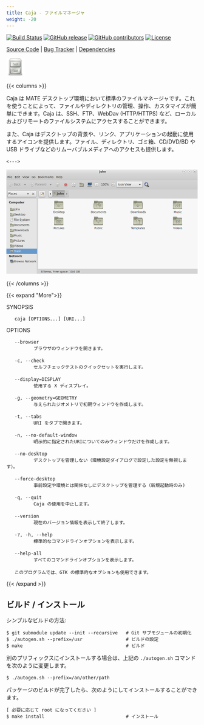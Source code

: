 ```yaml
---
title: Caja - ファイルマネージャ
weight: -20
---
```


<span class="badge-placeholder">[![Build Status](https://travis-ci.org/mate-desktop/caja.svg?branch=master)](https://travis-ci.org/github/mate-desktop/mate-desktop)</span>
<span class="badge-placeholder">[![GitHub release](https://img.shields.io/github/v/release/mate-desktop/caja)](https://github.com/mate-desktop/mate-desktop/releases/latest)</span>
<span class="badge-placeholder">[![GitHub contributors](https://img.shields.io/github/contributors/mate-desktop/caja)](https://github.com/mate-desktop/caja/graphs/contributors)</span>
<span class="badge-placeholder">[![License](https://img.shields.io/github/license/mate-desktop/caja)](https://github.com/mate-desktop/caja/blob/main/LICENSE)</span>

[Source Code](https://github.com/mate-desktop/caja) | [Bug Tracker](https://github.com/mate-desktop/caja/issues) | [Dependencies](https://github.com/mate-desktop/caja/blob/master/.build.yml)

![](https://raw.githubusercontent.com/mate-desktop/mate-icon-theme/master/mate/48x48/apps/system-file-manager.png)

{{< columns >}}

Caja は MATE デスクトップ環境において標準のファイルマネージャです。これを使うことによって、ファイルやディレクトリの管理、操作、カスタマイズが簡単にできます。Caja は、SSH、FTP、WebDav (HTTP/HTTPS) など、ローカルおよびリモートのファイルシステムにアクセスすることができます。

また、Caja はデスクトップの背景や、リンク、アプリケーションの起動に使用するアイコンを提供します。ファイル、ディレクトリ、ゴミ箱、CD/DVD/BD や USB ドライブなどのリムーバブルメディアへのアクセスも提供します。

    <--->

![](/img/applications/caja-window.png)

{{< /columns >}}


{{< expand "More">}}

SYNOPSIS

       caja [OPTIONS...] [URI...]

OPTIONS

       --browser
              ブラウザのウィンドウを開きます。

       -c, --check
              セルフチェックテストのクイックセットを実行します。

       --display=DISPLAY
              使用する X ディスプレイ。

       -g, --geometry=GEOMETRY
              与えられたジオメトリで初期ウィンドウを作成します。

       -t, --tabs
              URI をタブで開きます。

       -n, --no-default-window
              明示的に指定されたURIについてのみウィンドウだけを作成します。

       --no-desktop
              デスクトップを管理しない（環境設定ダイアログで設定した設定を無視します）。

       --force-desktop
              事前設定や環境とは関係なしにデスクトップを管理する（新規起動時のみ)

       -q, --quit
              Caja の使用を中止します。　

       --version
              現在のバージョン情報を表示して終了します。

       -?, -h, --help
              標準的なコマンドラインオプションを表示します。

       --help-all
              すべてのコマンドラインオプションを表示します。

       このプログラムでは、GTK の標準的なオプションも使用できます。

{{< /expand >}}

## ビルド / インストール

シンプルなビルドの方法:

```
$ git submodule update --init --recursive   # Git サブモジュールの初期化
$ ./autogen.sh --prefix=/usr                # ビルドの設定
$ make                                      # ビルド
```
別のプリフィックスにインストールする場合は、上記の `./autogen.sh` コマンドを次のように変更します。

```
$ ./autogen.sh --prefix=/an/other/path
```

パッケージのビルドが完了したら、次のようにしてインストールすることができます。

```
[ 必要に応じて root になってください ]
$ make install                              # インストール
```

